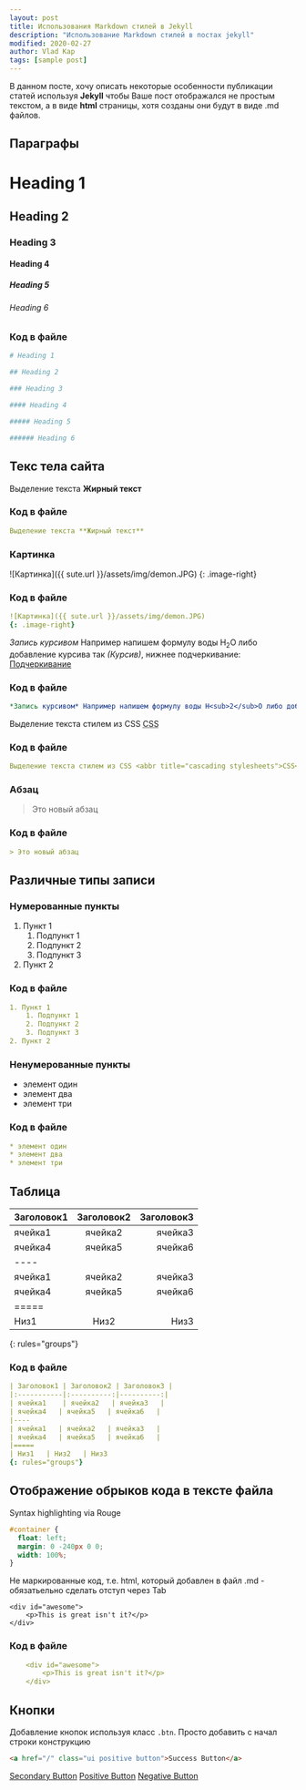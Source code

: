 ```yaml
---
layout: post
title: Использования Markdown стилей в Jekyll
description: "Использование Markdown cтилей в постах jekyll"
modified: 2020-02-27
author: Vlad Kap
tags: [sample post]
---
```


В данном посте, хочу описать некоторые особенности публикации статей используя **Jekyll** чтобы Ваше пост отображался не простым текстом, а в виде **html** страницы, хотя созданы они будут в виде .md файлов.
## Параграфы

# Heading 1

## Heading 2

### Heading 3

#### Heading 4

##### Heading 5

###### Heading 6

### Код в файле

```yaml
# Heading 1

## Heading 2

### Heading 3

#### Heading 4

##### Heading 5

###### Heading 6

```

## Текс тела сайта

Выделение текста **Жирный текст**
### Код в файле
```yaml
Выделение текста **Жирный текст**
```
### Картинка
![Картинка]({{ sute.url }}/assets/img/demon.JPG)
{: .image-right}

### Код в файле
```yaml
![Картинка]({{ sute.url }}/assets/img/demon.JPG)
{: .image-right}
```
*Запись курсивом* Например напишем формулу воды H<sub>2</sub>O либо добавление курсива так <cite>(Курсив)</cite>, нижнее подчеркивание: <u>Подчеркивание</u>

### Код в файле
```yaml
*Запись курсивом* Например напишем формулу воды H<sub>2</sub>O либо добавление курсива так <cite>(Курсив)</cite>, нижнее подчеркивание: <u>Подчеркивание</u>
```
Выделение текста стилем из CSS <abbr title="cascading stylesheets">CSS</abbr>

### Код в файле
```yaml
Выделение текста стилем из CSS <abbr title="cascading stylesheets">CSS</abbr>
```
### Абзац
> Это новый абзац

### Код в файле
```yaml
> Это новый абзац
```
## Различные типы записи

### Нумерованные пункты

1. Пункт 1
    1. Подпункт 1
    2. Подпункт 2
    3. Подпункт 3
2. Пункт 2

### Код в файле
```yaml
1. Пункт 1
    1. Подпункт 1
    2. Подпункт 2
    3. Подпункт 3
2. Пункт 2
```
### Ненумерованные пункты

* элемент один
* элемент два
* элемент три

### Код в файле
```yaml
* элемент один
* элемент два
* элемент три
```
## Таблица

| Заголовок1 | Заголовок2 | Заголовок3 |
|:-----------|:----------:|----------:|
| ячейка1    | ячейка2   | ячейка3   |
| ячейка4   | ячейка5   | ячейка6   |
|----
| ячейка1   | ячейка2   | ячейка3   |
| ячейка4   | ячейка5   | ячейка6   |
|=====
| Низ1   | Низ2   | Низ3
{: rules="groups"}

### Код в файле
```yaml
| Заголовок1 | Заголовок2 | Заголовок3 |
|:-----------|:----------:|----------:|
| ячейка1    | ячейка2   | ячейка3   |
| ячейка4   | ячейка5   | ячейка6   |
|----
| ячейка1   | ячейка2   | ячейка3   |
| ячейка4   | ячейка5   | ячейка6   |
|=====
| Низ1   | Низ2   | Низ3
{: rules="groups"}
```
## Отображение обрыков кода в тексте файла

Syntax highlighting via Rouge

```css
#container {
  float: left;
  margin: 0 -240px 0 0;
  width: 100%;
}
```

Не маркированные код, т.е. html, который добавлен в файл .md - обязатьельно сделать отступ через Tab

    <div id="awesome">
        <p>This is great isn't it?</p>
    </div>

### Код в файле
```yaml
    <div id="awesome">
        <p>This is great isn't it?</p>
    </div>
```
## Кнопки

Добавление кнопок используя класс `.btn`. Просто добавить с начал строки конструкцию

```html
<a href="/" class="ui positive button">Success Button</a>
```

<a href="/" class="ui primary button"></a>
<a href="/" class="ui secondary button">Secondary Button</a>
<a href="/" class="ui positive button">Positive Button</a>
<a href="/" class="ui negative button">Negative Button</a>